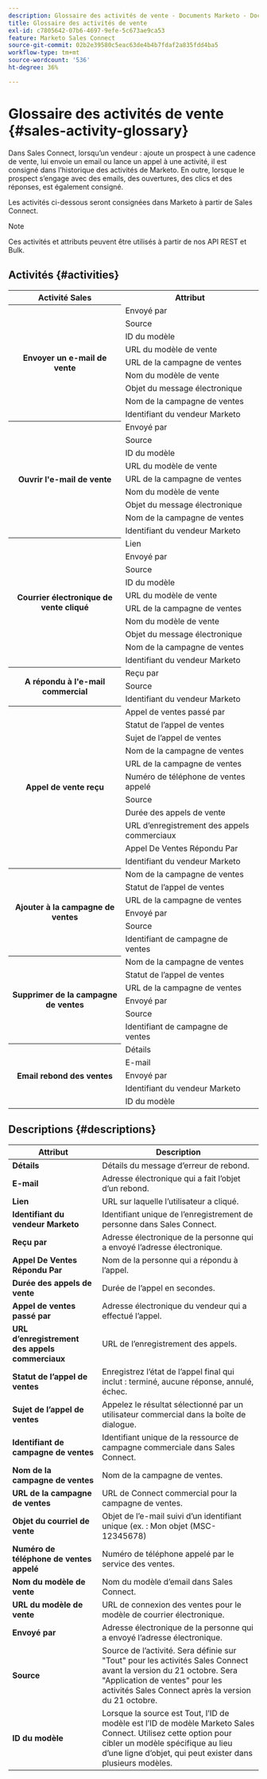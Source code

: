 ```yaml
---
description: Glossaire des activités de vente - Documents Marketo - Documentation du produit
title: Glossaire des activités de vente
exl-id: c7805642-07b6-4697-9efe-5c673ae9ca53
feature: Marketo Sales Connect
source-git-commit: 02b2e39580c5eac63de4b4b7fdaf2a835fdd4ba5
workflow-type: tm+mt
source-wordcount: '536'
ht-degree: 36%

---
```


# Glossaire des activités de vente {#sales-activity-glossary}

Dans Sales Connect, lorsqu’un vendeur : ajoute un prospect à une cadence de vente, lui envoie un email ou lance un appel à une activité, il est consigné dans l’historique des activités de Marketo. En outre, lorsque le prospect s’engage avec des emails, des ouvertures, des clics et des réponses, est également consigné.

Les activités ci-dessous seront consignées dans Marketo à partir de Sales Connect.

>[!NOTE]
>
>Ces activités et attributs peuvent être utilisés à partir de nos API REST et Bulk.

## Activités {#activities}

<table>
 <tr>
  <th>Activité Sales</th>
  <th>Attribut</th>
 </tr>
 <tr>
  <th rowspan="9">Envoyer un e-mail de vente</th>
  <td>Envoyé par</td>
 </tr>
 <tr>
  <td>Source</td>
 </tr>
 <tr>
  <td>ID du modèle</td>
 </tr>
 <tr>
  <td>URL du modèle de vente</td>
 </tr>
 <tr>
  <td>URL de la campagne de ventes</td>
 </tr>
 <tr>
  <td>Nom du modèle de vente</td>
 </tr>
 <tr>
  <td>Objet du message électronique</td>
 </tr>
 <tr>
  <td>Nom de la campagne de ventes</td>
 </tr>
 <tr>
  <td>Identifiant du vendeur Marketo</td>
 </tr>
 <tr>
  <th rowspan="9">Ouvrir l'e-mail de vente</th>
  <td>Envoyé par</td>
 </tr>
 <tr>
  <td>Source</td>
 </tr>
 <tr>
  <td>ID du modèle</td>
 </tr>
 <tr>
  <td>URL du modèle de vente</td>
 </tr>
 <tr>
  <td>URL de la campagne de ventes</td>
 </tr>
 <tr>
  <td>Nom du modèle de vente</td>
 </tr>
 <tr>
  <td>Objet du message électronique</td>
 </tr>
 <tr>
  <td>Nom de la campagne de ventes</td>
 </tr>
 <tr>
  <td>Identifiant du vendeur Marketo</td>
 </tr>
 <tr>
  <th rowspan="10">Courrier électronique de vente cliqué</th>
  <td>Lien</td>
 </tr>
 <tr>
  <td>Envoyé par</td>
 </tr>
 <tr>
  <td>Source</td>
 </tr>
 <tr>
  <td>ID du modèle</td>
 </tr>
 <tr>
  <td>URL du modèle de vente</td>
 </tr>
 <tr>
  <td>URL de la campagne de ventes</td>
 </tr>
 <tr>
  <td>Nom du modèle de vente</td>
 </tr>
 <tr>
  <td>Objet du message électronique</td>
 </tr>
 <tr>
  <td>Nom de la campagne de ventes</td>
 </tr>
 <tr>
  <td>Identifiant du vendeur Marketo</td>
 </tr>
<tr>
  <th rowspan="3">A répondu à l'e-mail commercial</th>
  <td>Reçu par</td>
 </tr>
 <tr>
  <td>Source</td>
 </tr>
 <tr>
  <td>Identifiant du vendeur Marketo</td>
 </tr>
 <tr>
  <th rowspan="11">Appel de vente reçu</th>
  <td>Appel de ventes passé par</td>
 </tr>
 <tr>
  <td>Statut de l’appel de ventes</td>
 </tr>
 <tr>
  <td>Sujet de l’appel de ventes</td>
 </tr>
 <tr>
  <td>Nom de la campagne de ventes</td>
 </tr>
 <tr>
  <td>URL de la campagne de ventes</td>
 </tr>
 <tr>
  <td>Numéro de téléphone de ventes appelé</td>
 </tr>
 <tr>
  <td>Source</td>
 </tr>
 <tr>
  <td>Durée des appels de vente</td>
 </tr>
 <tr>
  <td>URL d’enregistrement des appels commerciaux</td>
 </tr>
  <tr>
  <td>Appel De Ventes Répondu Par</td>
 </tr>
 <tr>
  <td>Identifiant du vendeur Marketo</td>
 </tr>
 <tr>
  <th rowspan="6">Ajouter à la campagne de ventes</th>
  <td>Nom de la campagne de ventes</td>
 </tr>
 <tr>
  <td>Statut de l’appel de ventes</td>
 </tr>
 <tr>
  <td>URL de la campagne de ventes</td>
 </tr>
 <tr>
  <td>Envoyé par</td>
 </tr>
 <tr>
  <td>Source</td>
 </tr>
 <tr>
  <td>Identifiant de campagne de ventes</td>
 </tr>
 <tr>
  <th rowspan="6">Supprimer de la campagne de ventes</th>
  <td>Nom de la campagne de ventes</td>
 </tr>
 <tr>
  <td>Statut de l’appel de ventes</td>
 </tr>
 <tr>
  <td>URL de la campagne de ventes</td>
 </tr>
 <tr>
  <td>Envoyé par</td>
 </tr>
 <tr>
  <td>Source</td>
 </tr>
 <tr>
  <td>Identifiant de campagne de ventes</td>
 </tr>
 <tr>
  <th rowspan="5">Email rebond des ventes</th>
  <td>Détails</td>
 </tr>
 <tr>
  <td>E-mail</td>
 </tr>
 <tr>
  <td>Envoyé par</td>
 </tr>
 <tr>
  <td>Identifiant du vendeur Marketo</td>
 </tr>
 <tr>
  <td>ID du modèle</td>
 </tr>
</table>

## Descriptions {#descriptions}

<table> 
 <tr>
  <th>Attribut</th>
  <th>Description</th>
 </tr>
 <tbody> 
 <tr> 
   <td><strong>Détails</strong></td> 
   <td>Détails du message d’erreur de rebond.</td> 
  </tr> 
  <tr> 
   <td><strong>E-mail</strong></td> 
   <td>Adresse électronique qui a fait l’objet d’un rebond.</td> 
  </tr> 
  <tr> 
   <td><strong>Lien</strong></td> 
   <td>URL sur laquelle l’utilisateur a cliqué.</td> 
  </tr> 
  <tr> 
   <td><strong>Identifiant du vendeur Marketo</strong></td> 
   <td>Identifiant unique de l’enregistrement de personne dans Sales Connect.</td> 
  </tr> 
  <tr> 
   <td><strong>Reçu par</strong></td> 
   <td>Adresse électronique de la personne qui a envoyé l’adresse électronique.</td> 
  </tr>
  <tr> 
   <td><strong>Appel De Ventes Répondu Par</strong></td> 
   <td>Nom de la personne qui a répondu à l’appel.</td> 
  </tr>
  <tr> 
   <td><strong>Durée des appels de vente</strong></td> 
   <td>Durée de l’appel en secondes.</td> 
  </tr>
  <tr> 
   <td><strong>Appel de ventes passé par</strong></td> 
   <td>Adresse électronique du vendeur qui a effectué l’appel.</td> 
  </tr>
  <tr> 
   <td><strong>URL d’enregistrement des appels commerciaux</strong></td> 
   <td>URL de l’enregistrement des appels.</td> 
  </tr>
  <tr> 
   <td><strong>Statut de l’appel de ventes</strong></td> 
   <td>Enregistrez l’état de l’appel final qui inclut : terminé, aucune réponse, annulé, échec.</td> 
  </tr>
  <tr> 
   <td><strong>Sujet de l’appel de ventes</strong></td> 
   <td>Appelez le résultat sélectionné par un utilisateur commercial dans la boîte de dialogue.</td> 
  </tr>
  <tr> 
   <td><strong>Identifiant de campagne de ventes</strong></td> 
   <td>Identifiant unique de la ressource de campagne commerciale dans Sales Connect.</td> 
  </tr>
  <tr> 
   <td><strong>Nom de la campagne de ventes</strong></td> 
   <td>Nom de la campagne de ventes.</td> 
  </tr>
  <tr> 
   <td><strong>URL de la campagne de ventes</strong></td> 
   <td>URL de Connect commercial pour la campagne de ventes.</td> 
  </tr>
  <tr> 
   <td><strong>Objet du courriel de vente</strong></td> 
   <td>Objet de l’e-mail suivi d’un identifiant unique (ex. : Mon objet (MSC-12345678)</td> 
  </tr>
  <tr> 
   <td><strong>Numéro de téléphone de ventes appelé</strong></td> 
   <td>Numéro de téléphone appelé par le service des ventes.</td> 
  </tr>
  <tr> 
   <td><strong>Nom du modèle de vente</strong></td> 
   <td>Nom du modèle d’email dans Sales Connect.</td> 
  </tr>
  <tr> 
   <td><strong>URL du modèle de vente</strong></td> 
   <td>URL de connexion des ventes pour le modèle de courrier électronique.</td> 
  </tr>
  <tr> 
   <td><strong>Envoyé par</strong></td>
   <td>Adresse électronique de la personne qui a envoyé l’adresse électronique.</td> 
  </tr> 
  <tr> 
   <td><strong>Source</strong></td> 
   <td>Source de l’activité. Sera définie sur "Tout" pour les activités Sales Connect avant la version du 21 octobre. Sera "Application de ventes" pour les activités Sales Connect après la version du 21 octobre.</td>
  </tr> 
  <tr> 
   <td><strong>ID du modèle</strong></td> 
   <td>Lorsque la source est Tout, l’ID de modèle est l’ID de modèle Marketo Sales Connect. Utilisez cette option pour cibler un modèle spécifique au lieu d’une ligne d’objet, qui peut exister dans plusieurs modèles.
</td> 
  </tr> 
 </tbody> 
</table>
